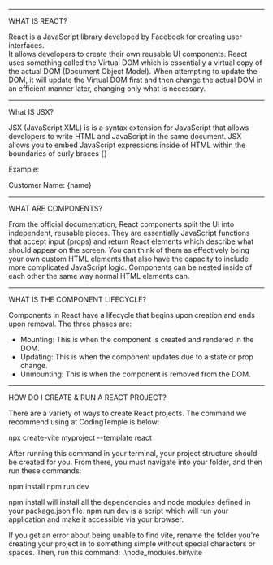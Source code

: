 --------------------------------

WHAT IS REACT?

React is a JavaScript library developed by Facebook for creating user interfaces.
<br>
It allows developers to create their own reusable UI components.
React uses something called the Virtual DOM which is essentially a virtual copy of the actual DOM (Document Object Model).
When attempting to update the DOM, it will update the Virtual DOM first and then change the actual DOM in an efficient manner later, changing only what is necessary.

--------------------------------

What IS JSX?

JSX (JavaScript XML) is is a syntax extension for JavaScript that allows developers to write HTML and JavaScript in the same document.
JSX allows you to embed JavaScript expressions inside of HTML within the boundaries of curly braces {}

Example:
<p>Customer Name: {name}</p>

--------------------------------

WHAT ARE COMPONENTS?

From the official documentation, React components split the UI into independent, reusable pieces.
They are essentially JavaScript functions that accept input (props) and return React elements which describe what should appear on the screen.
You can think of them as effectively being your own custom HTML elements that also have the capacity to include more complicated JavaScript logic.
Components can be nested inside of each other the same way normal HTML elements can.

--------------------------------

WHAT IS THE COMPONENT LIFECYCLE?

Components in React have a lifecycle that begins upon creation and ends upon removal.
The three phases are:
- Mounting: This is when the component is created and rendered in the DOM.
- Updating: This is when the component updates due to a state or prop change.
- Unmounting: This is when the component is removed from the DOM.

--------------------------------

HOW DO I CREATE & RUN A REACT PROJECT?

There are a variety of ways to create React projects. The command we recommend using at CodingTemple is below:

npx create-vite myproject --template react

After running this command in your terminal, your project structure should be created for you.
From there, you must navigate into your folder, and then run these commands:

npm install
npm run dev

npm install will install all the dependencies and node modules defined in your package.json file.
npm run dev is a script which will run your application and make it accessible via your browser.

If you get an error about being unable to find vite, rename the folder you're creating your project in to something simple without special characters or spaces.
Then, run this command: .\node_modules\.bin\vite
